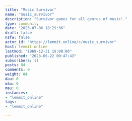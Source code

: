 ```yaml
---
title: "Music Survivor" 
name: "music_survivor"
description: "Survivor games for all genres of music!."
type: community
date: "2023-07-06 18:29:36"
draft: false
nsfw: false
actor_id: "https://lemmit.online/c/music_survivor"
host: lemmit.online
lastmod: "1969-12-31 19:00:00"
published: "2023-06-22 00:47:43"
subscribers: 11
posts: 84
comments: 0
weight: 84
dau: 0
wau: 0
mau: 0
instances:
- "lemmit_online"
tags: 
- "lemmit_online"

---
```

